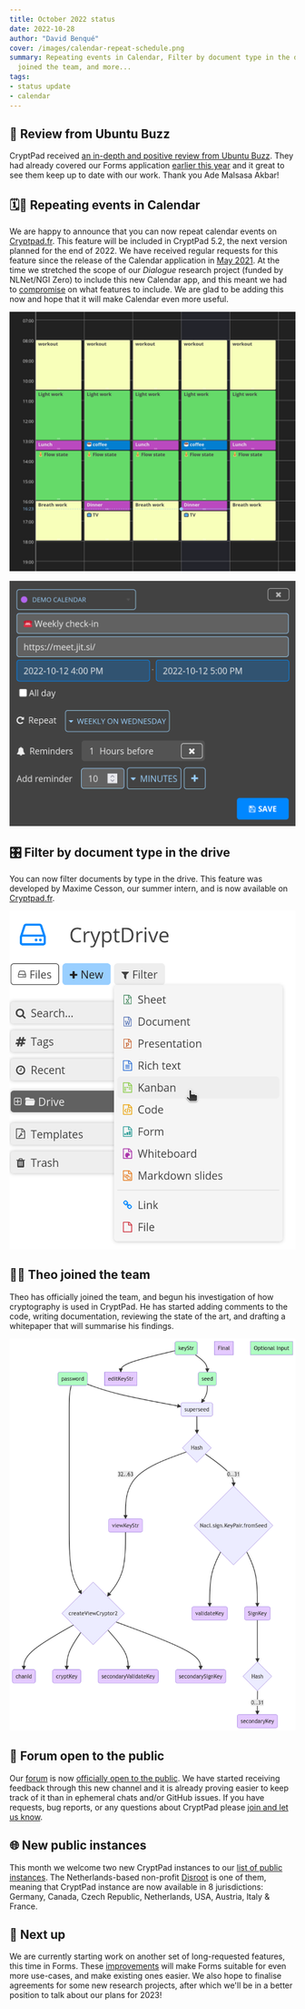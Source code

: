 ```yaml
---
title: October 2022 status
date: 2022-10-28
author: "David Benqué"
cover: /images/calendar-repeat-schedule.png
summary: Repeating events in Calendar, Filter by document type in the drive, Theo
  joined the team, and more...
tags:
- status update
- calendar
---
```


## 📰 Review from Ubuntu Buzz

CryptPad received [an in-depth and positive review from Ubuntu Buzz](https://www.ubuntubuzz.com/2022/10/cryptpad-review-google-docs-forms-alternative-and-a-self-hosting-bliss.html). They had already covered our Forms application [earlier this year](https://www.ubuntubuzz.com/2022/01/how-to-create-online-forms-with-cryptpad-an-alternative-to-google-forms.html) and it great to see them keep up to date with our work. Thank you Ade Malsasa Akbar! 


## 🗓️🔁 Repeating events in Calendar

We are happy to announce that you can now repeat calendar events on [Cryptpad.fr](https://cryptpad.fr). This feature will be included in CryptPad 5.2, the next version planned for the end of 2022. We have received regular requests for this feature since the release of the Calendar application in [May 2021](https://blog.cryptpad.org/2021/05/26/status-may-2021/). At the time we stretched the scope of our *Dialogue* research project (funded by NLNet/NGI Zero) to include this new Calendar app, and this meant we had to [compromise](https://blog.cryptpad.org/2021/04/26/status-april-2021/) on what features to include. We are glad to be adding this now and hope that it will make Calendar even more useful.

![The calendar application with a weekly schedule of repeating tasks](/images/calendar-repeat-schedule.png)

![Event creation dialog for a "weekly checkup" meeting](/images/calendar-repeat-event.png)


## 🎛️ Filter by document type in the drive

You can now filter documents by type in the drive. This feature was developed by Maxime Cesson, our summer intern, and is now available on [Cryptpad.fr](https://cryptpad.fr).

![The document type filter in the drive](/images/drive-filter.png)


## 👨‍🔬 Theo joined the team

Theo has officially joined the team, and begun his investigation of how cryptography is used in CryptPad. He has started adding comments to the code, writing documentation, reviewing the state of the art, and drafting a whitepaper that will summarise his findings.

![Key derivation for editable documents](/images/mermaid-crypto.png)


## 📢 Forum open to the public

Our [forum](https://forum.cryptpad.org/) is now [officially open to the public](https://blog.cryptpad.org/2022/10/03/Forum-launch/). We have started receiving feedback through this new channel and it is already proving easier to keep track of it than in ephemeral chats and/or GitHub issues. If you have requests, bug reports, or any questions about CryptPad please [join and let us know](https://forum.cryptpad.org/).


## 🌐 New public instances

This month we welcome two new CryptPad instances to our [list of public instances](https://cryptpad.org/instances/). The Netherlands-based non-profit [Disroot](https://disroot.org) is one of them, meaning that CryptPad instance are now available in 8 jurisdictions: Germany, Canada, Czech Republic, Netherlands, USA, Austria, Italy & France.


## 🔭 Next up

We are currently starting work on another set of long-requested features, this time in Forms. These [improvements](https://forum.cryptpad.org/t/forms) will make Forms suitable for even more use-cases, and make existing ones easier. We also hope to finalise agreements for some new research projects, after which we'll be in a better position to talk about our plans for 2023! 

